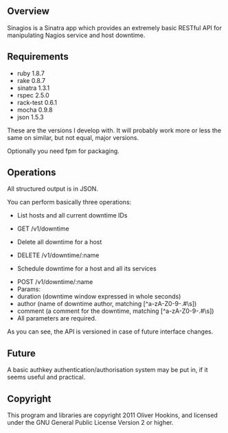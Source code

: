 Overview
--------

Sinagios is a Sinatra app which provides an extremely basic RESTful API for
manipulating Nagios service and host downtime.

Requirements
------------
 * ruby 1.8.7
 * rake 0.8.7
 * sinatra 1.3.1
 * rspec 2.5.0
 * rack-test 0.6.1
 * mocha 0.9.8
 * json 1.5.3

These are the versions I develop with. It will probably work more or less the
same on similar, but not equal, major versions.

Optionally you need fpm for packaging.

Operations
----------

All structured output is in JSON.

You can perform basically three operations:

 * List hosts and all current downtime IDs
  - GET /v1/downtime

 * Delete all downtime for a host
  - DELETE /v1/downtime/:name

 * Schedule downtime for a host and all its services
  - POST /v1/downtime/:name
  - Params:
   - duration (downtime window expressed in whole seconds)
   - author (name of downtime author, matching [^a-zA-Z0-9\-\.#\s])
   - comment (a comment for the downtime, matching [^a-zA-Z0-9\-\.#\s])
  - All parameters are required.

As you can see, the API is versioned in case of future interface changes.

Future
------
A basic authkey authentication/authorisation system may be put in, if it seems
useful and practical.

Copyright
---------
This program and libraries are copyright 2011 Oliver Hookins, and licensed
under the GNU General Public License Version 2 or higher.
